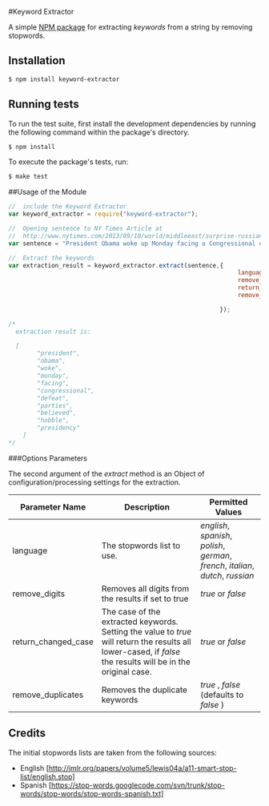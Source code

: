 #Keyword Extractor

A simple [NPM package](https://npmjs.org/package/keyword-extractor) for extracting _keywords_ from a string by
removing stopwords.

## Installation

```sh
$ npm install keyword-extractor
```

## Running tests

To run the test suite, first install the development dependencies by running the following command within the package's
directory.

```sh
$ npm install
```

To execute the package's tests, run:

``` sh
$ make test
```

##Usage of the Module

```javascript
//  include the Keyword Extractor
var keyword_extractor = require("keyword-extractor");

//  Opening sentence to NY Times Article at
//  http://www.nytimes.com/2013/09/10/world/middleeast/surprise-russian-proposal-catches-obama-between-putin-and-house-republicans.html
var sentence = "President Obama woke up Monday facing a Congressional defeat that many in both parties believed could hobble his presidency."

//  Extract the keywords
var extraction_result = keyword_extractor.extract(sentence,{
                                                                language:"english",
                                                                remove_digits: true,
                                                                return_changed_case:true,
                                                                remove_duplicates: false

                                                           });

/*
  extraction result is:

  [
        "president",
        "obama",
        "woke",
        "monday",
        "facing",
        "congressional",
        "defeat",
        "parties",
        "believed",
        "hobble",
        "presidency"
    ]
*/
```

###Options Parameters

The second argument of the _extract_ method is an Object of configuration/processing settings for the extraction.

Parameter Name | Description | Permitted Values
---------------|-------------|-----------------
language       | The stopwords list to use. | _english_, _spanish_, _polish_, _german_, _french_, _italian_, _dutch_, _russian_
remove_digits | Removes all digits from the results if set to true | _true_ or _false_
return_changed_case | The case of the extracted keywords. Setting the value to _true_ will return the results all lower-cased, if _false_ the results will be in the original case. | _true_ or _false_
remove_duplicates | Removes the duplicate keywords | _true_ , _false_ (defaults to _false_ )


## Credits

The initial stopwords lists are taken from the following sources:

- English [http://jmlr.org/papers/volume5/lewis04a/a11-smart-stop-list/english.stop]
- Spanish [https://stop-words.googlecode.com/svn/trunk/stop-words/stop-words/stop-words-spanish.txt]
